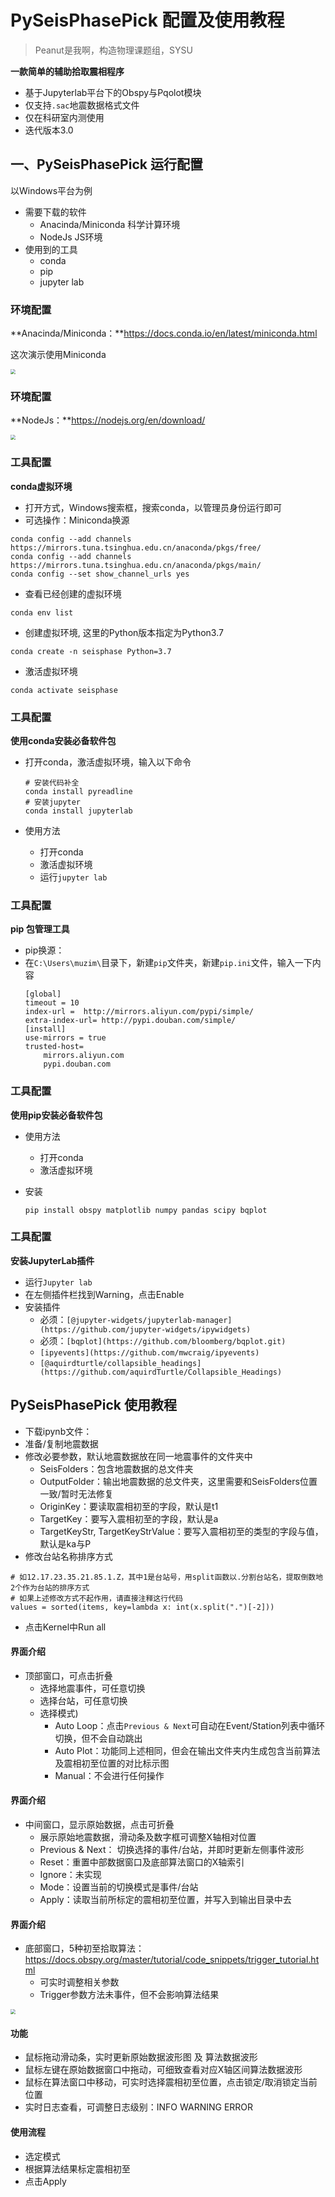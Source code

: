 # **PySeisPhasePick** 配置及使用教程
> Peanut是我啊，构造物理课题组，SYSU

**一款简单的辅助拾取震相程序**

- 基于Jupyterlab平台下的Obspy与Pqolot模块
- 仅支持`.sac`地震数据格式文件
- 仅在科研室内测使用
- 迭代版本3.0



## 一、PySeisPhasePick 运行配置
以Windows平台为例
- 需要下载的软件
    - Anacinda/Miniconda 科学计算环境
    - NodeJs JS环境
- 使用到的工具
    - conda
    - pip
    - jupyter lab

### 环境配置
**Anacinda/Miniconda：**https://docs.conda.io/en/latest/miniconda.html

这次演示使用Miniconda

<img src="figure\miniconda下载页面.png"  style="zoom:50%;" />

### 环境配置
**NodeJs：**https://nodejs.org/en/download/

<img src="figure\nodejs下载页面.png"  style="zoom:50%;" />

### 工具配置
**conda虚拟环境**

- 打开方式，Windows搜索框，搜索conda，以管理员身份运行即可
- 可选操作：Miniconda换源
```
conda config --add channels https://mirrors.tuna.tsinghua.edu.cn/anaconda/pkgs/free/
conda config --add channels https://mirrors.tuna.tsinghua.edu.cn/anaconda/pkgs/main/
conda config --set show_channel_urls yes
```

- 查看已经创建的虚拟环境
```
conda env list
```

- 创建虚拟环境, 这里的Python版本指定为Python3.7
```
conda create -n seisphase Python=3.7
```

- 激活虚拟环境
```
conda activate seisphase
```


### 工具配置
**使用conda安装必备软件包**
- 打开conda，激活虚拟环境，输入以下命令

    ```
    # 安装代码补全
    conda install pyreadline
    # 安装jupyter
    conda install jupyterlab
    ```
- 使用方法
    - 打开conda
    - 激活虚拟环境
    - 运行`jupyter lab`

### 工具配置
**pip 包管理工具**

- pip换源：
- 在`C:\Users\muzim\`目录下，新建`pip`文件夹，新建`pip.ini`文件，输入一下内容
    ```
    [global]
    timeout = 10
    index-url =  http://mirrors.aliyun.com/pypi/simple/
    extra-index-url= http://pypi.douban.com/simple/ 
    [install]
    use-mirrors = true  
    trusted-host=
        mirrors.aliyun.com
        pypi.douban.com
    ```


### 工具配置
**使用pip安装必备软件包**
- 使用方法
    - 打开conda
    - 激活虚拟环境
- 安装

    ```
    pip install obspy matplotlib numpy pandas scipy bqplot
    ```


### 工具配置
**安装JupyterLab插件**
- 运行`Jupyter lab`
- 在左侧插件栏找到Warning，点击Enable
- 安装插件
    - 必须：`[@jupyter-widgets/jupyterlab-manager](https://github.com/jupyter-widgets/ipywidgets)`
    - 必须：`[bqplot](https://github.com/bloomberg/bqplot.git)`
    - `[ipyevents](https://github.com/mwcraig/ipyevents)`
    - `[@aquirdturtle/collapsible_headings](https://github.com/aquirdTurtle/Collapsible_Headings)`

## PySeisPhasePick 使用教程
- 下载ipynb文件：
- 准备/复制地震数据
- 修改必要参数，默认地震数据放在同一地震事件的文件夹中
    - SeisFolders：包含地震数据的总文件夹
    - OutputFolder：输出地震数据的总文件夹，这里需要和SeisFolders位置一致/暂时无法修复
    - OriginKey：要读取震相初至的字段，默认是t1
    - TargetKey：要写入震相初至的字段，默认是a
    - TargetKeyStr, TargetKeyStrValue：要写入震相初至的类型的字段与值，默认是ka与P
- 修改台站名称排序方式
```
# 如12.17.23.35.21.85.1.Z，其中1是台站号，用split函数以.分割台站名，提取倒数地2个作为台站的排序方式
# 如果上述修改方式不起作用，请直接注释这行代码
values = sorted(items, key=lambda x: int(x.split(".")[-2]))
```

- 点击Kernel中Run all

#### 界面介绍
- 顶部窗口，可点击折叠
    - 选择地震事件，可任意切换
    - 选择台站，可任意切换
    - 选择模式)
        - Auto Loop：点击`Previous & Next`可自动在Event/Station列表中循环切换，但不会自动跳出
        - Auto Plot：功能同上述相同，但会在输出文件夹内生成包含当前算法及震相初至位置的对比标示图
        - Manual：不会进行任何操作

#### 界面介绍
- 中间窗口，显示原始数据，点击可折叠
    - 展示原始地震数据，滑动条及数字框可调整X轴相对位置
    - Previous & Next： 切换选择的事件/台站，并即时更新左侧事件波形
    - Reset：重置中部数据窗口及底部算法窗口的X轴索引
    - Ignore：未实现
    - Mode：设置当前的切换模式是事件/台站
    - Apply：读取当前所标定的震相初至位置，并写入到输出目录中去

#### 界面介绍
- 底部窗口，5种初至拾取算法：https://docs.obspy.org/master/tutorial/code_snippets/trigger_tutorial.html
    - 可实时调整相关参数
    - Trigger参数方法未事件，但不会影响算法结果
    

<img src="figure\初至拾取算法.png"  style="zoom:50%;" />

#### 功能
- 鼠标拖动滑动条，实时更新原始数据波形图 及 算法数据波形
- 鼠标左键在原始数据窗口中拖动，可细致查看对应X轴区间算法数据波形
- 鼠标在算法窗口中移动，可实时选择震相初至位置，点击锁定/取消锁定当前位置
- 实时日志查看，可调整日志级别：INFO WARNING ERROR

#### 使用流程
- 选定模式
- 根据算法结果标定震相初至
- 点击Apply
